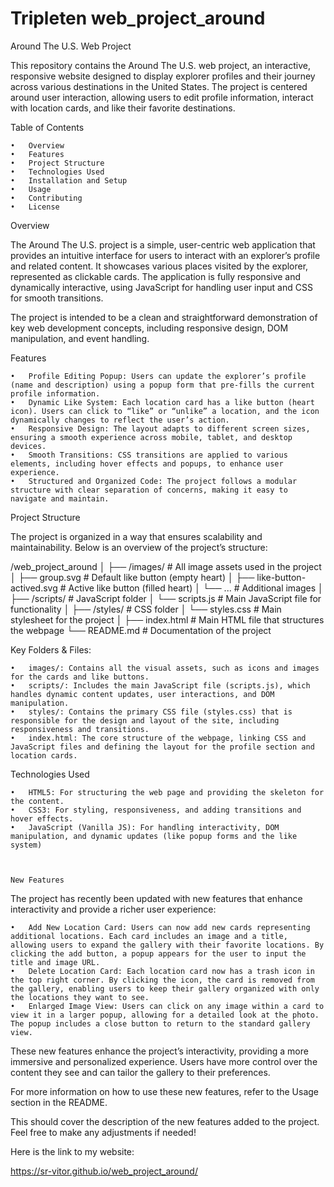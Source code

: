 # Tripleten web_project_around

Around The U.S. Web Project

This repository contains the Around The U.S. web project, an interactive, responsive website designed to display explorer profiles and their journey across various destinations in the United States. The project is centered around user interaction, allowing users to edit profile information, interact with location cards, and like their favorite destinations.

Table of Contents

	•	Overview
	•	Features
	•	Project Structure
	•	Technologies Used
	•	Installation and Setup
	•	Usage
	•	Contributing
	•	License

Overview

The Around The U.S. project is a simple, user-centric web application that provides an intuitive interface for users to interact with an explorer’s profile and related content. It showcases various places visited by the explorer, represented as clickable cards. The application is fully responsive and dynamically interactive, using JavaScript for handling user input and CSS for smooth transitions.

The project is intended to be a clean and straightforward demonstration of key web development concepts, including responsive design, DOM manipulation, and event handling.

Features

	•	Profile Editing Popup: Users can update the explorer’s profile (name and description) using a popup form that pre-fills the current profile information.
	•	Dynamic Like System: Each location card has a like button (heart icon). Users can click to “like” or “unlike” a location, and the icon dynamically changes to reflect the user’s action.
	•	Responsive Design: The layout adapts to different screen sizes, ensuring a smooth experience across mobile, tablet, and desktop devices.
	•	Smooth Transitions: CSS transitions are applied to various elements, including hover effects and popups, to enhance user experience.
	•	Structured and Organized Code: The project follows a modular structure with clear separation of concerns, making it easy to navigate and maintain.

Project Structure

The project is organized in a way that ensures scalability and maintainability. Below is an overview of the project’s structure:

/web_project_around
│
├── /images/                     # All image assets used in the project
│   ├── group.svg                # Default like button (empty heart)
│   ├── like-button-actived.svg  # Active like button (filled heart)
│   └── ...                      # Additional images
│
├── /scripts/                    # JavaScript folder
│   └── scripts.js               # Main JavaScript file for functionality
│
├── /styles/                     # CSS folder
│   └── styles.css               # Main stylesheet for the project
│
├── index.html                   # Main HTML file that structures the webpage
└── README.md                    # Documentation of the project

Key Folders & Files:

	•	images/: Contains all the visual assets, such as icons and images for the cards and like buttons.
	•	scripts/: Includes the main JavaScript file (scripts.js), which handles dynamic content updates, user interactions, and DOM manipulation.
	•	styles/: Contains the primary CSS file (styles.css) that is responsible for the design and layout of the site, including responsiveness and transitions.
	•	index.html: The core structure of the webpage, linking CSS and JavaScript files and defining the layout for the profile section and location cards.

Technologies Used

	•	HTML5: For structuring the web page and providing the skeleton for the content.
	•	CSS3: For styling, responsiveness, and adding transitions and hover effects.
	•	JavaScript (Vanilla JS): For handling interactivity, DOM manipulation, and dynamic updates (like popup forms and the like system)

	

	New Features

The project has recently been updated with new features that enhance interactivity and provide a richer user experience:

	•	Add New Location Card: Users can now add new cards representing additional locations. Each card includes an image and a title, allowing users to expand the gallery with their favorite locations. By clicking the add button, a popup appears for the user to input the title and image URL.
	•	Delete Location Card: Each location card now has a trash icon in the top right corner. By clicking the icon, the card is removed from the gallery, enabling users to keep their gallery organized with only the locations they want to see.
	•	Enlarged Image View: Users can click on any image within a card to view it in a larger popup, allowing for a detailed look at the photo. The popup includes a close button to return to the standard gallery view.

These new features enhance the project’s interactivity, providing a more immersive and personalized experience. Users have more control over the content they see and can tailor the gallery to their preferences.

For more information on how to use these new features, refer to the Usage section in the README.

This should cover the description of the new features added to the project. Feel free to make any adjustments if needed!

Here is the link to my website:  

https://sr-vitor.github.io/web_project_around/